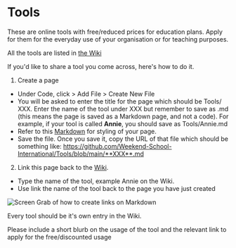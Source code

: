 # Tools
These are online tools with free/reduced prices for education plans. Apply for them for the everyday use of your organisation or for teaching purposes.

All the tools are listed in [the Wiki](https://github.com/Weekend-School-International/Tools/wiki)


If you'd like to share a tool you come across, here's how to do it.

1. Create a page

- Under Code, click > Add File > Create New File
- You will be asked to enter the title for the page which should be Tools/ XXX. Enter the name of the tool under XXX but remember to save as .md (this means the page is saved as a Markdown page, and not a code). For example, if your tool is called **Annie**, you should save as Tools/Annie.md
- Refer to this [Markdown](https://www.markdownguide.org/basic-syntax/) for styling of your page.
- Save the file. Once you save it, copy the URL of that file which should be something like: https://github.com/Weekend-School-International/Tools/blob/main/**XXX**.md

2. Link this page back to the [Wiki](https://github.com/Weekend-School-International/Tools/wiki). 

- Type the name of the tool, example Annie on the Wiki. 
- Use link the name of the tool back to the page you have just created 

![Screen Grab of how to create links on Markdown](https://user-images.githubusercontent.com/12387441/117384561-db19b080-af15-11eb-8ec2-483de56ce23c.png)


Every tool should be it's own entry in the Wiki.

Please include a short blurb on the usage of the tool and the relevant link to apply for the free/discounted usage
